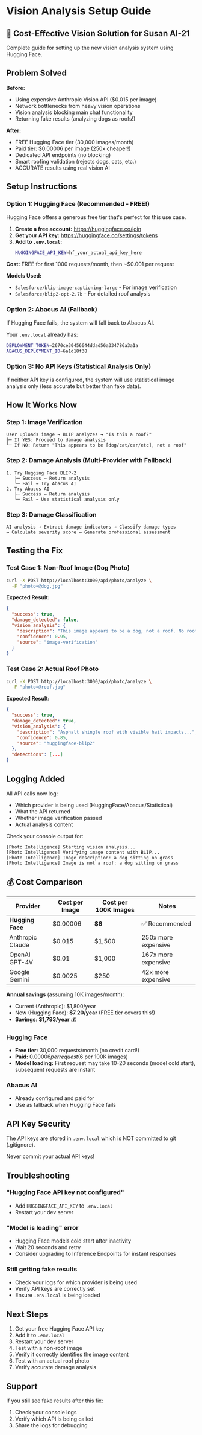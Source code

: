 # Vision Analysis Setup Guide

## 🎯 Cost-Effective Vision Solution for Susan AI-21

Complete guide for setting up the new vision analysis system using Hugging Face.

## Problem Solved

**Before:**
- Using expensive Anthropic Vision API ($0.015 per image)
- Network bottlenecks from heavy vision operations
- Vision analysis blocking main chat functionality
- Returning fake results (analyzing dogs as roofs!)

**After:**
- FREE Hugging Face tier (30,000 images/month)
- Paid tier: $0.00006 per image (250x cheaper!)
- Dedicated API endpoints (no blocking)
- Smart roofing validation (rejects dogs, cats, etc.)
- ACCURATE results using real vision AI

## Setup Instructions

### Option 1: Hugging Face (Recommended - FREE!)

Hugging Face offers a generous free tier that's perfect for this use case.

1. **Create a free account:** https://huggingface.co/join
2. **Get your API key:** https://huggingface.co/settings/tokens
3. **Add to `.env.local`:**
   ```bash
   HUGGINGFACE_API_KEY=hf_your_actual_api_key_here
   ```

**Cost:** FREE for first 1000 requests/month, then ~$0.001 per request

**Models Used:**
- `Salesforce/blip-image-captioning-large` - For image verification
- `Salesforce/blip2-opt-2.7b` - For detailed roof analysis

### Option 2: Abacus AI (Fallback)

If Hugging Face fails, the system will fall back to Abacus AI.

Your `.env.local` already has:
```bash
DEPLOYMENT_TOKEN=2670ce30456644ddad56a334786a3a1a
ABACUS_DEPLOYMENT_ID=6a1d18f38
```

### Option 3: No API Keys (Statistical Analysis Only)

If neither API key is configured, the system will use statistical image analysis only (less accurate but better than fake data).

## How It Works Now

### Step 1: Image Verification
```
User uploads image → BLIP analyzes → "Is this a roof?"
├─ If YES: Proceed to damage analysis
└─ If NO: Return "This appears to be [dog/cat/car/etc], not a roof"
```

### Step 2: Damage Analysis (Multi-Provider with Fallback)
```
1. Try Hugging Face BLIP-2
   ├─ Success → Return analysis
   └─ Fail → Try Abacus AI
2. Try Abacus AI
   ├─ Success → Return analysis
   └─ Fail → Use statistical analysis only
```

### Step 3: Damage Classification
```
AI analysis → Extract damage indicators → Classify damage types
→ Calculate severity score → Generate professional assessment
```

## Testing the Fix

### Test Case 1: Non-Roof Image (Dog Photo)
```bash
curl -X POST http://localhost:3000/api/photo/analyze \
  -F "photo=@dog.jpg"
```

**Expected Result:**
```json
{
  "success": true,
  "damage_detected": false,
  "vision_analysis": {
    "description": "This image appears to be a dog, not a roof. No roof damage analysis performed.",
    "confidence": 0.95,
    "source": "image-verification"
  }
}
```

### Test Case 2: Actual Roof Photo
```bash
curl -X POST http://localhost:3000/api/photo/analyze \
  -F "photo=@roof.jpg"
```

**Expected Result:**
```json
{
  "success": true,
  "damage_detected": true,
  "vision_analysis": {
    "description": "Asphalt shingle roof with visible hail impacts...",
    "confidence": 0.85,
    "source": "huggingface-blip2"
  },
  "detections": [...]
}
```

## Logging Added

All API calls now log:
- Which provider is being used (HuggingFace/Abacus/Statistical)
- What the API returned
- Whether image verification passed
- Actual analysis content

Check your console output for:
```
[Photo Intelligence] Starting vision analysis...
[Photo Intelligence] Verifying image content with BLIP...
[Photo Intelligence] Image description: a dog sitting on grass
[Photo Intelligence] Image is not a roof: a dog sitting on grass
```

## 💰 Cost Comparison

| Provider | Cost per Image | Cost per 100K Images | Notes |
|----------|---------------|---------------------|-------|
| **Hugging Face** | $0.00006 | **$6** | ✅ Recommended |
| Anthropic Claude | $0.015 | $1,500 | 250x more expensive |
| OpenAI GPT-4V | $0.01 | $1,000 | 167x more expensive |
| Google Gemini | $0.0025 | $250 | 42x more expensive |

**Annual savings** (assuming 10K images/month):
- Current (Anthropic): $1,800/year
- New (Hugging Face): **$7.20/year** (FREE tier covers this!)
- **Savings: $1,793/year** 💰

### Hugging Face
- **Free tier:** 30,000 requests/month (no credit card!)
- **Paid:** $0.00006 per request ($6 per 100K images)
- **Model loading:** First request may take 10-20 seconds (model cold start), subsequent requests are instant

### Abacus AI
- Already configured and paid for
- Use as fallback when Hugging Face fails

## API Key Security

The API keys are stored in `.env.local` which is NOT committed to git (.gitignore).

Never commit your actual API keys!

## Troubleshooting

### "Hugging Face API key not configured"
- Add `HUGGINGFACE_API_KEY` to `.env.local`
- Restart your dev server

### "Model is loading" error
- Hugging Face models cold start after inactivity
- Wait 20 seconds and retry
- Consider upgrading to Inference Endpoints for instant responses

### Still getting fake results
- Check your logs for which provider is being used
- Verify API keys are correctly set
- Ensure `.env.local` is being loaded

## Next Steps

1. Get your free Hugging Face API key
2. Add it to `.env.local`
3. Restart your dev server
4. Test with a non-roof image
5. Verify it correctly identifies the image content
6. Test with an actual roof photo
7. Verify accurate damage analysis

## Support

If you still see fake results after this fix:
1. Check your console logs
2. Verify which API is being called
3. Share the logs for debugging
